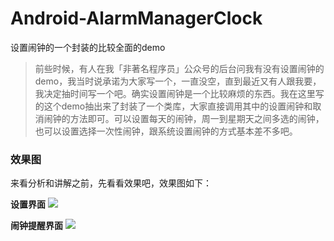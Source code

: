 # Android-AlarmManagerClock
设置闹钟的一个封装的比较全面的demo
>前些时候，有人在我「非著名程序员」公众号的后台问我有没有设置闹钟的demo，我当时说承诺为大家写一个，一直没空，直到最近又有人跟我要，我决定抽时间写一个吧。确实设置闹钟是一个比较麻烦的东西。我在这里写的这个demo抽出来了封装了一个类库，大家直接调用其中的设置闹钟和取消闹钟的方法即可。可以设置每天的闹钟，周一到星期天之间多选的闹钟，也可以设置选择一次性闹钟，跟系统设置闹钟的方式基本差不多吧。

### 效果图
来看分析和讲解之前，先看看效果吧，效果图如下：

**设置界面**
![](http://7xsgef.com1.z0.glb.clouddn.com/ssdsfsdfs.gif)

**闹钟提醒界面**
![](http://7xsgef.com1.z0.glb.clouddn.com/Screenshot_2016-05-24-18-20-28-249_AlarmManagerCl.png)
